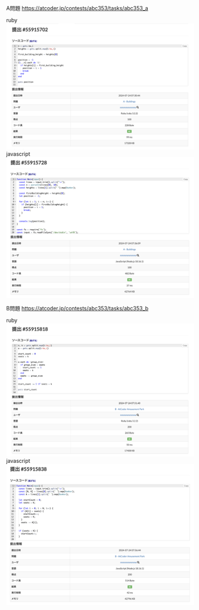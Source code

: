 A問題
https://atcoder.jp/contests/abc353/tasks/abc353_a

ruby
![alt text](a_ruby.png)
javascript
![alt text](a_javascript.png)



B問題
https://atcoder.jp/contests/abc353/tasks/abc353_b

ruby
![alt text](b_ruby.png)
javascript
![alt text](b_javascript.png)
